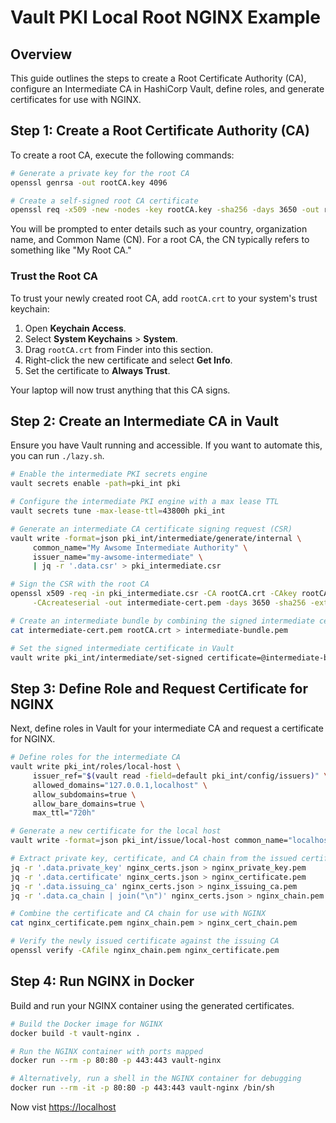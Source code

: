 # Vault PKI Local Root NGINX Example

## Overview
This guide outlines the steps to create a Root Certificate Authority (CA), configure an Intermediate CA in HashiCorp Vault, define roles, and generate certificates for use with NGINX.

## Step 1: Create a Root Certificate Authority (CA)
To create a root CA, execute the following commands:

```bash
# Generate a private key for the root CA
openssl genrsa -out rootCA.key 4096

# Create a self-signed root CA certificate
openssl req -x509 -new -nodes -key rootCA.key -sha256 -days 3650 -out rootCA.crt
```
You will be prompted to enter details such as your country, organization name, and Common Name (CN). For a root CA, the CN typically refers to something like "My Root CA."

### Trust the Root CA
To trust your newly created root CA, add `rootCA.crt` to your system's trust keychain:

1. Open **Keychain Access**.
2. Select **System Keychains** > **System**.
3. Drag `rootCA.crt` from Finder into this section.
4. Right-click the new certificate and select **Get Info**.
5. Set the certificate to **Always Trust**.

Your laptop will now trust anything that this CA signs.

## Step 2: Create an Intermediate CA in Vault
Ensure you have Vault running and accessible. If you want to automate this, you can run `./lazy.sh`.

```bash
# Enable the intermediate PKI secrets engine
vault secrets enable -path=pki_int pki

# Configure the intermediate PKI engine with a max lease TTL
vault secrets tune -max-lease-ttl=43800h pki_int

# Generate an intermediate CA certificate signing request (CSR)
vault write -format=json pki_int/intermediate/generate/internal \
     common_name="My Awsome Intermediate Authority" \
     issuer_name="my-awsome-intermediate" \
     | jq -r '.data.csr' > pki_intermediate.csr

# Sign the CSR with the root CA
openssl x509 -req -in pki_intermediate.csr -CA rootCA.crt -CAkey rootCA.key \
     -CAcreateserial -out intermediate-cert.pem -days 3650 -sha256 -extfile ca-ext.cnf -extensions v3_ca

# Create an intermediate bundle by combining the signed intermediate certificate and root CA certificate
cat intermediate-cert.pem rootCA.crt > intermediate-bundle.pem

# Set the signed intermediate certificate in Vault
vault write pki_int/intermediate/set-signed certificate=@intermediate-bundle.pem
```

## Step 3: Define Role and Request Certificate for NGINX
Next, define roles in Vault for your intermediate CA and request a certificate for NGINX.

```bash
# Define roles for the intermediate CA
vault write pki_int/roles/local-host \
     issuer_ref="$(vault read -field=default pki_int/config/issuers)" \
     allowed_domains="127.0.0.1,localhost" \
     allow_subdomains=true \
     allow_bare_domains=true \
     max_ttl="720h"

# Generate a new certificate for the local host
vault write -format=json pki_int/issue/local-host common_name="localhost" ttl="24h" > nginx_certs.json

# Extract private key, certificate, and CA chain from the issued certificate
jq -r '.data.private_key' nginx_certs.json > nginx_private_key.pem
jq -r '.data.certificate' nginx_certs.json > nginx_certificate.pem
jq -r '.data.issuing_ca' nginx_certs.json > nginx_issuing_ca.pem
jq -r '.data.ca_chain | join("\n")' nginx_certs.json > nginx_chain.pem

# Combine the certificate and CA chain for use with NGINX
cat nginx_certificate.pem nginx_chain.pem > nginx_cert_chain.pem

# Verify the newly issued certificate against the issuing CA
openssl verify -CAfile nginx_chain.pem nginx_certificate.pem
```

## Step 4: Run NGINX in Docker
Build and run your NGINX container using the generated certificates.

```bash
# Build the Docker image for NGINX
docker build -t vault-nginx .

# Run the NGINX container with ports mapped
docker run --rm -p 80:80 -p 443:443 vault-nginx

# Alternatively, run a shell in the NGINX container for debugging
docker run --rm -it -p 80:80 -p 443:443 vault-nginx /bin/sh
```

Now vist [https://localhost](https://localhost)